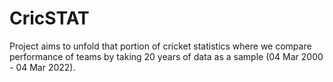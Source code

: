 # CricSTAT
Project aims to unfold that portion of cricket statistics where we compare performance of teams by taking 20 years of data as a sample (04 Mar 2000 - 04 Mar 2022).
